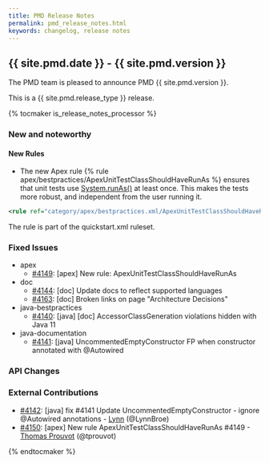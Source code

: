 ```yaml
---
title: PMD Release Notes
permalink: pmd_release_notes.html
keywords: changelog, release notes
---
```


## {{ site.pmd.date }} - {{ site.pmd.version }}

The PMD team is pleased to announce PMD {{ site.pmd.version }}.

This is a {{ site.pmd.release_type }} release.

{% tocmaker is_release_notes_processor %}

### New and noteworthy

#### New Rules
* The new Apex rule {% rule apex/bestpractices/ApexUnitTestClassShouldHaveRunAs %} ensures that unit tests
  use [System.runAs()](https://developer.salesforce.com/docs/atlas.en-us.apexcode.meta/apexcode/apex_testing_tools_runas.htm)
  at least once. This makes the tests more robust, and independent from the user running it.

```xml
<rule ref="category/apex/bestpractices.xml/ApexUnitTestClassShouldHaveRunAs"/>
```

The rule is part of the quickstart.xml ruleset.

### Fixed Issues
* apex
    * [#4149](https://github.com/pmd/pmd/issues/4149): \[apex] New rule: ApexUnitTestClassShouldHaveRunAs
* doc
    * [#4144](https://github.com/pmd/pmd/pull/4144): \[doc] Update docs to reflect supported languages
    * [#4163](https://github.com/pmd/pmd/issues/4163): \[doc] Broken links on page "Architecture Decisions"
* java-bestpractices
    * [#4140](https://github.com/pmd/pmd/issues/4140): \[java] \[doc] AccessorClassGeneration violations hidden with Java 11
* java-documentation
    * [#4141](https://github.com/pmd/pmd/issues/4141): \[java] UncommentedEmptyConstructor FP when constructor annotated with @<!-- -->Autowired

### API Changes

### External Contributions
* [#4142](https://github.com/pmd/pmd/pull/4142): \[java] fix #4141 Update UncommentedEmptyConstructor - ignore @<!-- -->Autowired annotations - [Lynn](https://github.com/LynnBroe) (@LynnBroe)
* [#4150](https://github.com/pmd/pmd/pull/4150): \[apex] New rule ApexUnitTestClassShouldHaveRunAs #4149 - [Thomas Prouvot](https://github.com/tprouvot) (@tprouvot)

{% endtocmaker %}


